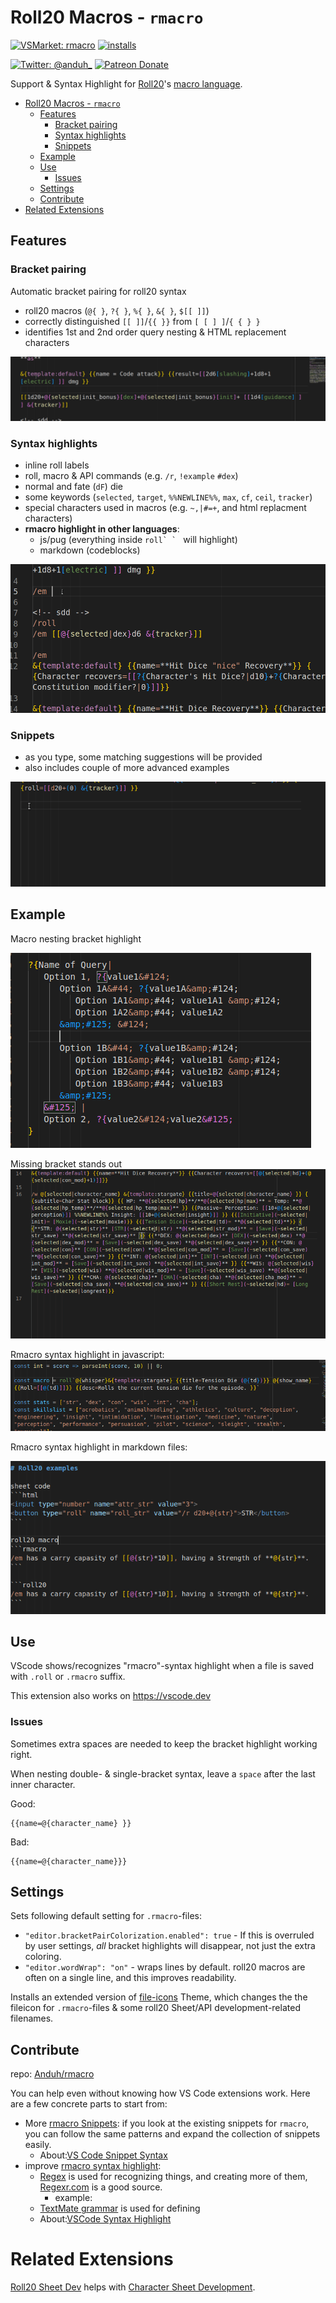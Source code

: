 # Roll20 Macros - `rmacro`
[![VSMarket: rmacro](https://vsmarketplacebadge.apphb.com/version/anduh.rmacro.svg?color=blueviolet&logo=visual-studio-code&style=?style=for-the-badge)](https://marketplace.visualstudio.com/items?itemName=anduh.rmacro)
[![installs](https://img.shields.io/vscode-marketplace/d/anduh.rmacro?style=flat-square)](https://marketplace.visualstudio.com/items?itemName=anduh.rmacro)

[![Twitter: @anduh_ ](https://img.shields.io/badge/twitter-%40anduh%5F-blue)](https://twitter.com/anduh_)
[![Patreon Donate](https://img.shields.io/badge/donate-patreon-orange)](https://www.patreon.com/anduh)


Support & Syntax Highlight for [Roll20](https://roll20.net/)'s [macro language](https://wiki.roll20.net/Macro_Guide).

- [Roll20 Macros - `rmacro`](#roll20-macros---rmacro)
  - [Features](#features)
    - [Bracket pairing](#bracket-pairing)
    - [Syntax highlights](#syntax-highlights)
    - [Snippets](#snippets)
  - [Example](#example)
  - [Use](#use)
    - [Issues](#issues)
  - [Settings](#settings)
  - [Contribute](#contribute)
- [Related Extensions](#related-extensions)


## Features

### Bracket pairing
Automatic bracket pairing for roll20 syntax
- roll20 macros (`@{ }`, `?{ }`, `%{ }`, `&{ }`, `$[[ ]]`)
- correctly distinguished `[[ ]]`/`{{ }}` from `[ [ ] ]`/`{ { } }`
- identifies 1st and 2nd order query nesting & HTML replacement characters

<img src="https://raw.githubusercontent.com/Anduh/rmacro/main/images/bracket-recognition.gif">

### Syntax highlights

- inline roll labels
- roll, macro & API commands (e.g. `/r`, `!example` `#dex`)
- normal and fate (`dF`) die
- some keywords (`selected`, `target`, `%%NEWLINE%%`, `max`, `cf`, `ceil`, `tracker`)
- special characters used in macros (e.g. `~,|#=+`, and html replacment characters) 
- **rmacro highlight in other languages**: 
  - js/pug (everything inside ``roll` ` `` will highlight)
  - markdown (codeblocks)

<img src="https://raw.githubusercontent.com/Anduh/rmacro/main/images/ex1.gif">

### Snippets

- as you type, some matching suggestions will be provided
- also includes couple of more advanced examples

<img src="https://raw.githubusercontent.com/Anduh/rmacro/main/images/snippets.gif">

## Example
Macro nesting bracket highlight

<img src="https://raw.githubusercontent.com/Anduh/rmacro/main/images/replacement-recognition-bracket.png">


Missing bracket stands out
<img src="https://raw.githubusercontent.com/Anduh/rmacro/main/images/rmacro-typo.gif">

Rmacro syntax highlight in javascript:
<img src="https://raw.githubusercontent.com/Anduh/rmacro/embedd-md/images/rmacro-in-js.png">

Rmacro syntax highlight in markdown files:

<img src="https://raw.githubusercontent.com/Anduh/rmacro/embedd-md/images/markdown-codeblock.png">


## Use
VScode shows/recognizes "rmacro"-syntax highlight when a file is saved with `.roll` or `.rmacro` suffix.

This extension also works on https://vscode.dev

### Issues

Sometimes extra spaces are needed to keep the bracket highlight working right.

When nesting double- & single-bracket syntax, leave a `space` after the last inner character.

Good:
```rmacro
{{name=@{character_name} }}
```
Bad:
```rmacro
{{name=@{character_name}}}
```

## Settings

Sets following default setting for `.rmacro`-files:

* `"editor.bracketPairColorization.enabled": true` - If this is overruled by user settings, *all* bracket highlights will disappear, not just the extra coloring.
* `"editor.wordWrap": "on"` - wraps lines by default. roll20 macros are often on a single line, and this improves readability.

Installs an extended version of [file-icons](https://marketplace.visualstudio.com/items?itemName=file-icons.file-icons) Theme, which changes the the fileicon for `.rmacro`-files & some roll20 Sheet/API development-related filenames.

## Contribute
repo: [Anduh/rmacro](https://github.com/Anduh/rmacro)

You can help even without knowing how VS Code extensions work. Here are a few concrete parts to start from: 

* More [rmacro Snippets](https://github.com/Anduh/rmacro/tree/main/snippets): if you look at the existing snippets for `rmacro`, you can follow the same patterns and expand the collection of snippets easily.
  * About:[VS Code Snippet Syntax](https://code.visualstudio.com/docs/editor/userdefinedsnippets#_snippet-syntax)
* improve [rmacro syntax highlight](https://github.com/Anduh/rmacro/blob/main/syntaxes/rmacro.tmLanguage.json): 
  * [Regex](https://macromates.com/manual/en/regular_expressions) is used for recognizing things, and creating more of them, [Regexr.com](https://regexr.com/) is a good source.
    * example: 
  * [TextMate grammar](https://code.visualstudio.com/api/language-extensions/syntax-highlight-guide) is used for defining
  * About:[VSCode  Syntax Highlight](https://code.visualstudio.com/api/language-extensions/syntax-highlight-guide)


# Related Extensions

[Roll20 Sheet Dev](https://marketplace.visualstudio.com/items?itemName=anduh.roll20sheetdev) helps with [Character Sheet Development](https://wiki.roll20.net/Building_Character_Sheets).



